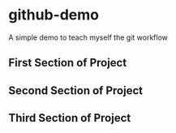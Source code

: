 # github-demo
A simple demo to teach myself the git workflow

## First Section of Project


## Second Section of Project


## Third Section of Project
